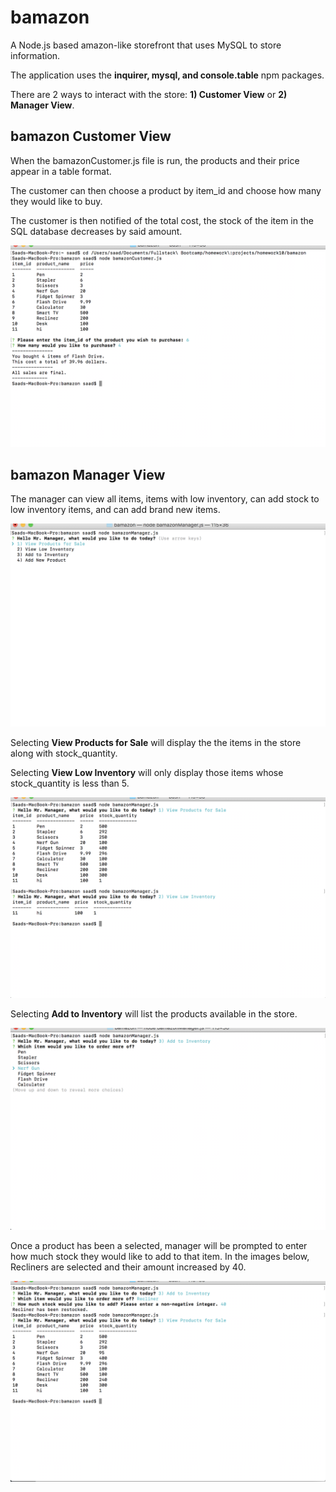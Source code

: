 # bamazon

A Node.js based amazon-like storefront that uses MySQL to store information.

The application uses the **inquirer, mysql, and console.table** npm packages.

There are 2 ways to interact with the store: **1) Customer View** or **2) Manager View**.

## bamazon Customer View

When the bamazonCustomer.js file is run, the products and their price appear in a table format.

The customer can then choose a product by item_id and choose how many they would like to buy.

The customer is then notified of the total cost, the stock of the item in the SQL database decreases by said amount.

<img src="assets/images/customerView.png" alt="Customer View of bamazon">

## bamazon Manager View

The manager can view all items, items with low inventory, can add stock to low inventory items, and can add brand new items.

<img src="assets/images/managerOptions.png" alt="Manager View of bamazon">

Selecting **View Products for Sale** will display the the items in the store along with stock_quantity.

Selecting **View Low Inventory** will only display those items whose stock_quantity is less than 5.

<img src="assets/images/managerFirstTwo.png" alt="Manager View of bamazon first 2 options">

Selecting **Add to Inventory** will list the products available in the store. 

<img src="assets/images/managerOption3Part1.png" alt="Manager View of bamazon option3">

Once a product has been a selected, manager will be prompted to enter how much stock they would like to add to that item. In the images below, Recliners are selected and their amount increased by 40.

<img src="assets/images/managerOption3.png" alt="Manager View of bamazon option3">
